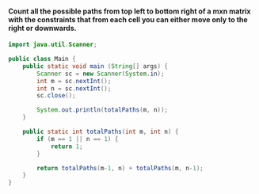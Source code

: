 
#### Count all the possible paths from top left to bottom right of a mxn matrix with the constraints that from each cell you can either move only to the right or downwards.

```java
import java.util.Scanner;

public class Main {
	public static void main (String[] args) {
		Scanner sc = new Scanner(System.in);
		int m = sc.nextInt();
		int n = sc.nextInt();
		sc.close();

		System.out.println(totalPaths(m, n));
	}

	public static int totalPaths(int m, int n) {
		if (m == 1 || n == 1) {
			return 1;
		}

		return totalPaths(m-1, n) + totalPaths(m, n-1);
	}
}
```